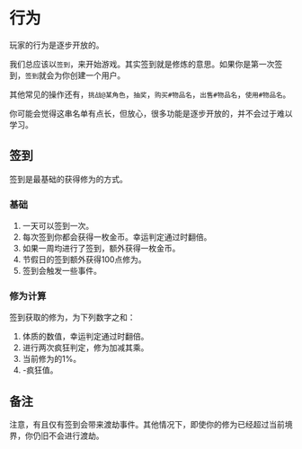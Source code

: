 # 行为

玩家的行为是逐步开放的。

我们总应该以`签到`，来开始游戏。其实签到就是修炼的意思。如果你是第一次签到，`签到`就会为你创建一个用户。

其他常见的操作还有，`挑战@某角色`，`抽奖`，`购买#物品名`，`出售#物品名`，`使用#物品名`。

你可能会觉得这串名单有点长，但放心，很多功能是逐步开放的，并不会过于难以学习。

## 签到

签到是最基础的获得修为的方式。

### 基础

1. 一天可以签到一次。
2. 每次签到你都会获得一枚金币。幸运判定通过时翻倍。
3. 如果一周均进行了签到，额外获得一枚金币。
4. 节假日的签到额外获得100点修为。
5. 签到会触发一些事件。

### 修为计算

签到获取的修为，为下列数字之和：

1. 体质的数值，幸运判定通过时翻倍。
2. 进行两次疯狂判定，修为加减其乘。
3. 当前修为的1%。
4. -疯狂值。

## 备注

注意，有且仅有签到会带来渡劫事件。其他情况下，即使你的修为已经超过当前境界，你仍旧不会进行渡劫。
